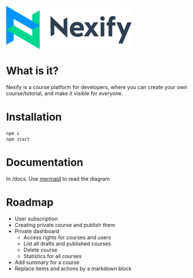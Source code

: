 ![](src/assets/1.png)

# What is it?
Nexify is a course platform for developers, where you can create your own course/tutorial, and make it visible for everyone.

# Installation
```
npm i
npm start
```

# Documentation
In /docs. Use [mermaid](https://mermaid-js.github.io/mermaid/#/) to read the diagram

# Roadmap
* User subscription	
* Creating private course and publish them
* Private dashboard
  * Access rights for courses and users
  * List all drafts and published courses
  * Delete course
  * Statistics for all courses
* Add summary for a course
* Replace items and actions by a markdown block

